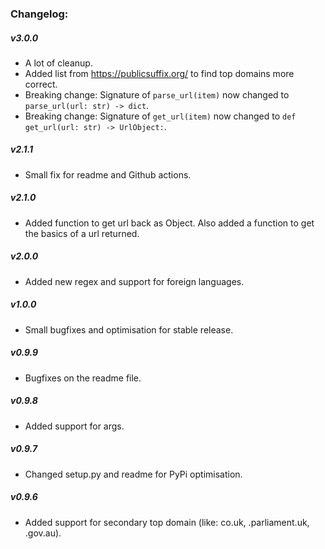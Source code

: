 ### Changelog:

##### v3.0.0
* A lot of cleanup.
* Added list from https://publicsuffix.org/ to find top domains more correct.
* Breaking change: Signature of `parse_url(item)` now changed to `parse_url(url: str) -> dict`.
* Breaking change: Signature of `get_url(item)` now changed to `def get_url(url: str) -> UrlObject:`.

##### v2.1.1
* Small fix for readme and Github actions.

##### v2.1.0
* Added function to get url back as Object. Also added a function to get the basics of a url returned.

##### v2.0.0
* Added new regex and support for foreign languages.

##### v1.0.0
* Small bugfixes and optimisation for stable release.

##### v0.9.9
* Bugfixes on the readme file.

##### v0.9.8
* Added support for args.

##### v0.9.7
* Changed setup.py and readme for PyPi optimisation.

##### v0.9.6 
* Added support for secondary top domain (like: co.uk, .parliament.uk, .gov.au).
